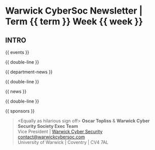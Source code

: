 # Warwick CyberSoc Newsletter | Term {{ term }} Week {{ week }}

INTRO
--------------------------------------------------------------------------------

{{ events }}

{{ double-line }}

{{ department-news }}

{{ double-line }}

{{ news }}

{{ double-line }}

{{ sponsors }}

> \<Equally as hilarious sign off>
**Oscar Topliss** & **Warwick Cyber Security Society Exec Team**<br />
Vice President | [Warwick Cyber Security](https://warwickcybersoc.com)<br />
[contact@warwickcybersoc.com](mailto:contact@warwickcybersoc.com)<br />
University of Warwick | Coventry | CV4 7AL
